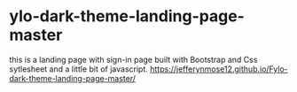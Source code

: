 # ylo-dark-theme-landing-page-master
this is a landing page with sign-in page built with Bootstrap and Css sytlesheet and a little bit of javascript.
https://jefferynmose12.github.io/Fylo-dark-theme-landing-page-master/

